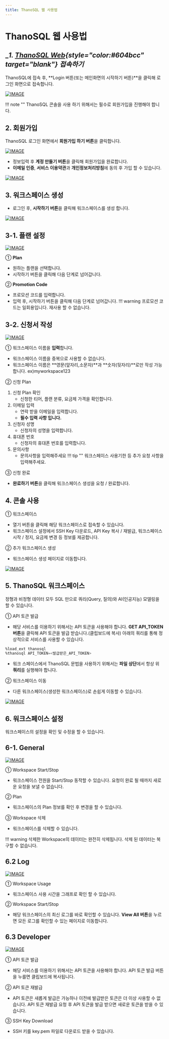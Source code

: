 ```yaml
---
title: ThanoSQL 웹 사용법
---
```


# __ThanoSQL 웹 사용법__

## __1. [ThanoSQL Web](https://www.thanosql.ai/){style="color:#604bcc" target="_blank"} 접속하기__

ThanoSQL에 접속 후, **Login 버튼(또는 메인화면의 시작하기 버튼)**을 클릭해 로그인 화면으로 접속합니다.

[![IMAGE](/ko/img/getting_started/img0.png)](/ko/img/getting_started/img0.png)

!!! note ""
      ThanoSQL 콘솔을 사용 하기 위해서는 필수로 회원가입을 진행해야 합니다.


## __2. 회원가입__

ThanoSQL 로그인 화면에서 **회원가입 하기 버튼**을 클릭합니다.

[![IMAGE](/ko/img/getting_started/img1.png)](/ko/img/getting_started/img1.png)

- 정보입력 후 **계정 만들기 버튼**을 클릭해 회원가입을 완료합니다.
- **이메일 인증**, **서비스 이용약관**과 **개인정보처리방침**에 동의 후 가입 할 수 있습니다.

[![IMAGE](/ko/img/getting_started/img2.png)](/ko/img/getting_started/img2.png)

## __3. 워크스페이스 생성__

- 로그인 후, **시작하기 버튼**을 클릭해 워크스페이스를 생성 합니다.

[![IMAGE](/ko/img/getting_started/img3.png)](/ko/img/getting_started/img3.png)

## __3-1. 플랜 설정__

[![IMAGE](/ko/img/getting_started/img4.png)](/ko/img/getting_started/img4.png)

① **Plan**

- 원하는 플랜을 선택합니다.
- 시작하기 버튼을 클릭해 다음 단계로 넘어갑니다.

② **Promotion Code**

- 프로모션 코드를 입력합니다.
- 입력 후, 시작하기 버튼을 클릭해 다음 단계로 넘어갑니다.
!!! warning
      프로모션 코드는 일회용입니다. 재사용 할 수 없습니다.

## __3-2. 신청서 작성__

[![IMAGE](/ko/img/getting_started/img5.png)](/ko/img/getting_started/img5.png)

① 워크스페이스 이름을 **입력**합니다.

- 워크스페이스 이름을 중복으로 사용할 수 없습니다.
- 워크스페이스 이름은 **영문(앞자리,소문자)**과 **숫자(뒷자리)**로만 작성 가능합니다. ex)myworkspace123

② 신청 Plan

1. 신청 Plan 확인
      - 신청한 티어, 플랜 분류, 요금제 가격을 확인합니다.
2. 이메일 입력
      - 연락 받을 이메일을 입력합니다.
      - **필수 입력 사항 입니다.**
3. 신청자 성명
      - 신청자의 성명을 입력합니다.
4. 휴대폰 번호
      - 신청자의 휴대폰 번호를 입력합니다.
5. 문의사항
      - 문의사항을 입력해주세요
!!! tip ""
      워크스페이스 사용기한 등 추가 요청 사항을 입력해주세요.

③ 신청 완료

- **완료하기 버튼**을 클릭해 워크스페이스 생성을 요청 / 완료합니다.

## __4. 콘솔 사용__

① 워크스페이스

- 열기 버튼을 클릭해 해당 워크스페이스로 접속할 수 있습니다.
- 워크스페이스 설정에서 SSH Key 다운로드, API Key 복사 / 재발급, 워크스페이스 시작 / 정지, 요금제 변경 등 정보를 제공합니다.

② 추가 워크스페이스 생성

- 워크스페이스 생성 페이지로 이동합니다.

[![IMAGE](/ko/img/getting_started/img6.png)](/ko/img/getting_started/img6.png)

## __5. ThanoSQL 워크스페이스__

정형과 비정형 데이터 모두 SQL 만으로 쿼리(Query, 질의)와 AI(인공지능) 모델링을 할 수 있습니다.

① API 토큰 발급

- 해당 서비스를 이용하기 위해서는 API 토큰을 사용해야 합니다. **GET API_TOKEN 버튼**을 클릭해 API 토큰을 발급 받습니다.(클립보드에 복사) 아래의 쿼리를 통해 정상적으로 서비스를 사용할 수 있습니다.
```sql
%load_ext thanosql
%thanosql API_TOKEN=<발급받은_API_TOKEN>
```
- 워크 스페이스에서 ThanoSQL 문법을 사용하기 위해서는 **파일 상단**에서 항상 위 **쿼리**를 실행해야 합니다.

② 워크스페이스 이동

- 다른 워크스페이스(생성한 워크스페이스)로 손쉽게 이동할 수 있습니다.

[![IMAGE](/ko/img/getting_started/img7.png)](/ko/img/getting_started/img7.png)

## __6. 워크스페이스 설정__

워크스페이스의 설정을 확인 및 수정을 할 수 있습니다.

## __6-1. General__

[![IMAGE](/ko/img/getting_started/img10.png)](/ko/img/getting_started/img10.png)

① Workspace Start/Stop

- 워크스페이스 전원을 Start/Stop 동작할 수 있습니다. 요청이 완료 될 때까지 새로운 요청을 보낼 수 없습니다.

② Plan

- 워크스페이스의 Plan 정보를 확인 후 변경을 할 수 있습니다.

③ Workspace 삭제

- 워크스페이스를 삭제할 수 있습니다.

!!! warning
      삭제한 Workspace의 데이터는 완전히 삭제됩니다. 삭제 된 데이터는 복구할 수 없습니다.

## __6.2 Log__

[![IMAGE](/ko/img/getting_started/img11.png)](/ko/img/getting_started/img11.png)

① Workspace Usage

- 워크스페이스 사용 시간을 그래프로 확인 할 수 있습니다.

② Workspace Start/Stop

- 해당 워크스페이스의 최신 로그를 바로 확인할 수 있습니다. **View All 버튼**을 누르면 모든 로그를 확인할 수 있는 페이지로 이동합니다.

## __6.3 Developer__

[![IMAGE](/ko/img/getting_started/img12.png)](/ko/img/getting_started/img12.png)

① API 토큰 발급

- 해당 서비스를 이용하기 위해서는 API 토큰을 사용해야 합니다. API 토큰 발급 버튼을 누를면 클립보드에 복사됩니다. 

② API 토큰 재발급

- API 토큰은 새롭게 발급은 가능하나 이전에 발급받은 토큰은 더 이상 사용할 수 없습니다. API 토큰 재발급 요청 후 API 토큰을 발급 받으면 새로운 토큰을 받을 수 있습니다.

③ SSH Key Download

- SSH 키를 key.pem 파일로 다운로드 받을 수 있습니다.

